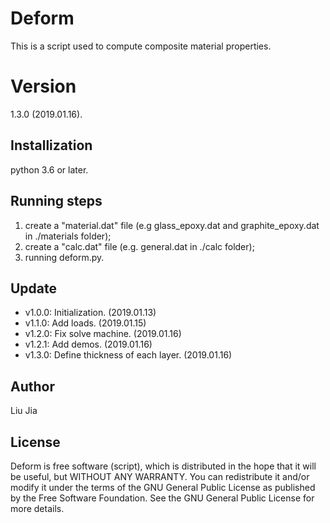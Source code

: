 # Deform
This is a script used to compute composite material properties.

# Version
1.3.0 (2019.01.16).

## Installization
python 3.6 or later.

## Running steps
1. create a "material.dat" file (e.g glass_epoxy.dat and graphite_epoxy.dat in ./materials folder);
2. create a "calc.dat" file (e.g. general.dat in ./calc folder);
3. running deform.py.

## Update
* v1.0.0: Initialization. (2019.01.13)
* v1.1.0: Add loads. (2019.01.15)
* v1.2.0: Fix solve machine. (2019.01.16)
* v1.2.1: Add demos. (2019.01.16)
* v1.3.0: Define thickness of each layer. (2019.01.16)

## Author
Liu Jia

## License
Deform is free software (script), which is distributed in the hope that it will be useful, but WITHOUT ANY WARRANTY. You can redistribute it and/or modify it under the terms of the GNU General Public License as published by the Free Software Foundation. See the GNU General Public License for more details.
